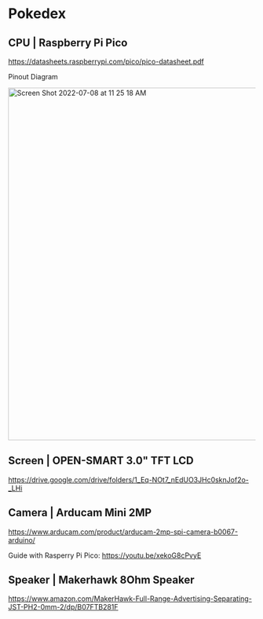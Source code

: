 # Pokedex

## CPU | Raspberry Pi Pico
https://datasheets.raspberrypi.com/pico/pico-datasheet.pdf

Pinout Diagram

<img width="718" alt="Screen Shot 2022-07-08 at 11 25 18 AM" src="https://user-images.githubusercontent.com/6970764/178049438-baa1260c-0dfe-49e1-8dfb-d6cc46720f99.png">

## Screen | OPEN-SMART 3.0" TFT LCD
https://drive.google.com/drive/folders/1_Eq-NOt7_nEdUO3JHc0sknJof2o-_LHi


## Camera | Arducam Mini 2MP
https://www.arducam.com/product/arducam-2mp-spi-camera-b0067-arduino/

Guide with Rasperry Pi Pico: https://youtu.be/xekoG8cPvyE

## Speaker | Makerhawk 8Ohm Speaker
https://www.amazon.com/MakerHawk-Full-Range-Advertising-Separating-JST-PH2-0mm-2/dp/B07FTB281F

